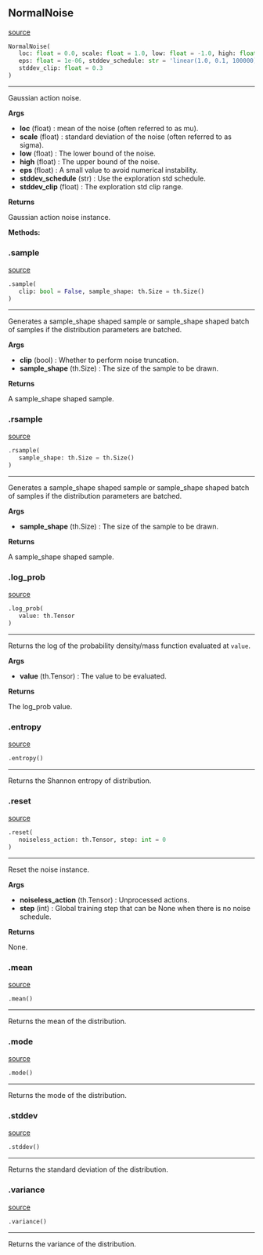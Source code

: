 #


## NormalNoise
[source](https://github.com/RLE-Foundation/rllte/blob/main/rllte/xplore/distribution/normal_noise.py/#L33)
```python 
NormalNoise(
   loc: float = 0.0, scale: float = 1.0, low: float = -1.0, high: float = 1.0,
   eps: float = 1e-06, stddev_schedule: str = 'linear(1.0, 0.1, 100000)',
   stddev_clip: float = 0.3
)
```


---
Gaussian action noise.


**Args**

* **loc** (float) : mean of the noise (often referred to as mu).
* **scale** (float) : standard deviation of the noise (often referred to as sigma).
* **low** (float) : The lower bound of the noise.
* **high** (float) : The upper bound of the noise.
* **eps** (float) : A small value to avoid numerical instability.
* **stddev_schedule** (str) : Use the exploration std schedule.
* **stddev_clip** (float) : The exploration std clip range.


**Returns**

Gaussian action noise instance.


**Methods:**


### .sample
[source](https://github.com/RLE-Foundation/rllte/blob/main/rllte/xplore/distribution/normal_noise.py/#L77)
```python
.sample(
   clip: bool = False, sample_shape: th.Size = th.Size()
)
```

---
Generates a sample_shape shaped sample or sample_shape shaped batch of
samples if the distribution parameters are batched.


**Args**

* **clip** (bool) : Whether to perform noise truncation.
* **sample_shape** (th.Size) : The size of the sample to be drawn.


**Returns**

A sample_shape shaped sample.

### .rsample
[source](https://github.com/RLE-Foundation/rllte/blob/main/rllte/xplore/distribution/normal_noise.py/#L99)
```python
.rsample(
   sample_shape: th.Size = th.Size()
)
```

---
Generates a sample_shape shaped sample or sample_shape shaped batch of
samples if the distribution parameters are batched.


**Args**

* **sample_shape** (th.Size) : The size of the sample to be drawn.


**Returns**

A sample_shape shaped sample.

### .log_prob
[source](https://github.com/RLE-Foundation/rllte/blob/main/rllte/xplore/distribution/normal_noise.py/#L111)
```python
.log_prob(
   value: th.Tensor
)
```

---
Returns the log of the probability density/mass function evaluated at `value`.


**Args**

* **value** (th.Tensor) : The value to be evaluated.


**Returns**

The log_prob value.

### .entropy
[source](https://github.com/RLE-Foundation/rllte/blob/main/rllte/xplore/distribution/normal_noise.py/#L122)
```python
.entropy()
```

---
Returns the Shannon entropy of distribution.

### .reset
[source](https://github.com/RLE-Foundation/rllte/blob/main/rllte/xplore/distribution/normal_noise.py/#L126)
```python
.reset(
   noiseless_action: th.Tensor, step: int = 0
)
```

---
Reset the noise instance.


**Args**

* **noiseless_action** (th.Tensor) : Unprocessed actions.
* **step** (int) : Global training step that can be None when there is no noise schedule.


**Returns**

None.

### .mean
[source](https://github.com/RLE-Foundation/rllte/blob/main/rllte/xplore/distribution/normal_noise.py/#L142)
```python
.mean()
```

---
Returns the mean of the distribution.

### .mode
[source](https://github.com/RLE-Foundation/rllte/blob/main/rllte/xplore/distribution/normal_noise.py/#L147)
```python
.mode()
```

---
Returns the mode of the distribution.

### .stddev
[source](https://github.com/RLE-Foundation/rllte/blob/main/rllte/xplore/distribution/normal_noise.py/#L152)
```python
.stddev()
```

---
Returns the standard deviation of the distribution.

### .variance
[source](https://github.com/RLE-Foundation/rllte/blob/main/rllte/xplore/distribution/normal_noise.py/#L157)
```python
.variance()
```

---
Returns the variance of the distribution.
